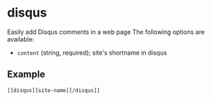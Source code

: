 # disqus

Easily add Disqus comments in a web page
The following options are available:
- `content` (string, required); site's shortname in disqus


## Example

```html
[[disqus]]site-name[[/disqus]]
```
